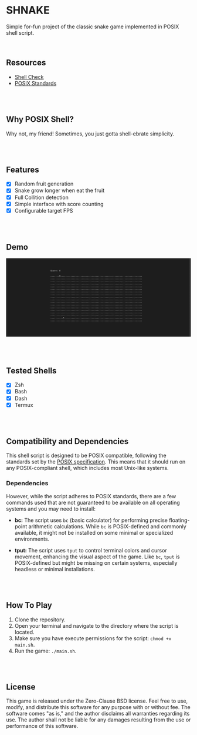 # SHNAKE
Simple for-fun project of the classic snake game implemented in POSIX shell script.

</br>

## Resources
- [Shell Check](https://www.shellcheck.net/)
- [POSIX Standards](https://pubs.opengroup.org/onlinepubs/9699919799/)

</br>
</br>

## Why POSIX Shell?
Why not, my friend! Sometimes, you just gotta shell-ebrate simplicity.

</br>
</br>

## Features
- [x] Random fruit generation
- [x] Snake grow longer when eat the fruit
- [x] Full Collition detection
- [x] Simple interface with score counting
- [x] Configurable target FPS

</br>
</br>

## Demo
![Demo](https://github.com/mr-ema/shnake/blob/main/docs/demo.gif)

</br>
</br>

## Tested Shells 
- [x] Zsh
- [x] Bash
- [x] Dash
- [x] Termux

</br>
</br>

## Compatibility and Dependencies
This shell script is designed to be POSIX
compatible, following the standards set by the [POSIX
specification](https://pubs.opengroup.org/onlinepubs/9699919799/). This
means that it should run on any POSIX-compliant shell, which includes
most Unix-like systems.

### Dependencies
However, while the script adheres to POSIX standards, there are a few
commands used that are not guaranteed to be available on all operating
systems and you may need to install:

- **bc:** The script uses `bc` (basic calculator) for performing precise
floating-point arithmetic calculations. While `bc` is POSIX-defined
and commonly available, it might not be installed on some minimal or
specialized environments.

- **tput:** The script uses `tput` to control terminal colors and cursor
movement, enhancing the visual aspect of the game. Like `bc`, `tput`
is POSIX-defined but might be missing on certain systems, especially
headless or minimal installations.

</br>
</br>

## How To Play
1. Clone the repository.
2. Open your terminal and navigate to the directory where the script is located.
3. Make sure you have execute permissions for the script: `chmod +x main.sh`.
4. Run the game: `./main.sh`.

</br>
</br>

## License
This game is released under the Zero-Clause BSD license. Feel free
to use, modify, and distribute this software for any purpose with or
without fee. The software comes "as is," and the author disclaims all
warranties regarding its use. The author shall not be liable for any
damages resulting from the use or performance of this software.
